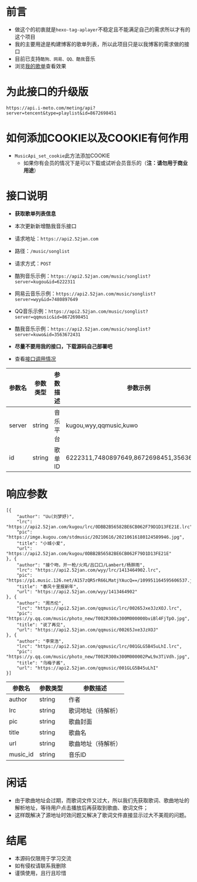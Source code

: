# 前言
- 做这个的初衷就是`hexo-tag-aplayer`不稳定且不能满足自己的需求所以才有的这个项目
- 我的主要用途是构建博客的歌单列表，所以此项目只是以我博客的需求做的接口
- 目前已支持`酷狗、网易、QQ、酷我`音乐
- 浏览[我的歌单](https://www.app966.cn/music/)查看效果

# 为此接口的升级版
```
https://api.i-meto.com/meting/api?server=tencent&type=playlist&id=8672698451
```

# 如何添加COOKIE以及COOKIE有何作用
- `MusicApi_set_cookie`此方法添加COOKIE
  - 如果你有会员的情况下是可以下载或试听会员音乐的（**注：请勿用于商业用途**）


# 接口说明
- **获取歌单列表信息**
- 本次更新新增酷我音乐接口

- 请求地址：`https://api2.52jan.com`
- 路径：`/music/songlist`
- 请求方式：`POST`
- 酷狗音乐示例：`https://api2.52jan.com/music/songlist?server=kugou&id=6222311`
- 网易云音乐示例：`https://api2.52jan.com/music/songlist?server=wyy&id=7480897649`
- QQ音乐示例：`https://api2.52jan.com/music/songlist?server=qqmusic&id=8672698451`
- 酷我音乐示例：`https://api2.52jan.com/music/songlist?server=kuwo&id=3563672431`
- **尽量不要用我的接口，下载源码自己部署吧**
- 查看[接口调用情况](https://www.app966.cn/charts/)

参数名|参数类型|参数描述|参数示例
---|---|---|---
server|string|音乐平台|kugou,wyy,qqmusic,kuwo
id|string|歌单ID|6222311,7480897649,8672698451,3563672431

# 响应参数
```
[{
	"author": "Uu(刘梦妤)",
	"lrc": "https://api2.52jan.com/kugou/lrc/0DBB2B56582BE6CB062F79D1D13FE21E.lrc",
	"pic": "https://imge.kugou.com/stdmusic/20210616/20210616180124589946.jpg",
	"title": "小城小爱",
	"url": "https://api2.52jan.com/kugou/0DBB2B56582BE6CB062F79D1D13FE21E"
}, {
	"author": "接个吻，开一枪/火鸡/吕口口/Lambert/杨胖雨",
	"lrc": "https://api2.52jan.com/wyy/lrc/1413464902.lrc",
	"pic": "https://p1.music.126.net/A157zQR5rR66LMatjYAucQ==/109951164595606537.jpg",
	"title": "春风十里报新年",
	"url": "https://api2.52jan.com/wyy/1413464902"
}, {
	"author": "周杰伦",
	"lrc": "https://api2.52jan.com/qqmusic/lrc/00265Jxe3JzXOJ.lrc",
	"pic": "https://y.qq.com/music/photo_new/T002R300x300M000000bviBl4FjTpO.jpg",
	"title": "说了再见",
	"url": "https://api2.52jan.com/qqmusic/00265Jxe3JzXOJ"
}, {
	"author": "李荣浩",
	"lrc": "https://api2.52jan.com/qqmusic/lrc/001GLG5B45uLhI.lrc",
	"pic": "https://y.qq.com/music/photo_new/T002R300x300M000002PwL9x3TiVdh.jpg",
	"title": "乌梅子酱",
	"url": "https://api2.52jan.com/qqmusic/001GLG5B45uLhI"
}]
```

参数名|参数类型|参数描述
---|---|---
author|string|作者
lrc|string|歌词地址（待解析）
pic|string|歌曲封面
title|string|歌曲名
url|string|歌曲地址（待解析）
music_id|string|音乐ID

# 闲话
- 由于歌曲地址会过期，而歌词文件又过大，所以我们先获取歌词、歌曲地址的解析地址，等待用户点击播放后再获取到歌曲、歌词文件；
- 这样既解决了源地址时效问题又解决了歌词文件直接显示过大不美观的问题。

# 结尾
- 本源码仅限用于学习交流
- 如有侵权请联系我删除
- 谨慎使用，且行且珍惜
